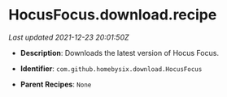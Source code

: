 # HocusFocus.download.recipe

_Last updated 2021-12-23 20:01:50Z_

- **Description**: Downloads the latest version of Hocus Focus.

- **Identifier**: `com.github.homebysix.download.HocusFocus`

- **Parent Recipes**: `None`
